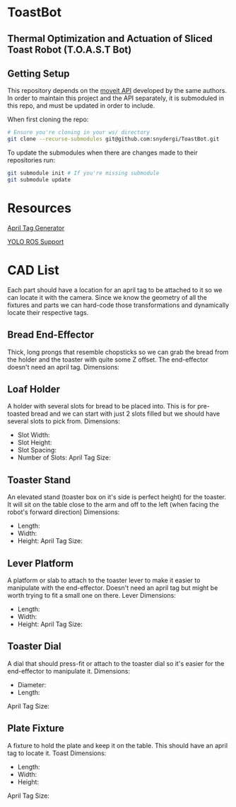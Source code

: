 # ToastBot
## Thermal Optimization and Actuation of Sliced Toast Robot (T.O.A.S.T Bot)

## Getting Setup
This repository depends on the [moveit API](https://github.com/ME495-EmbeddedSystems/moveitapi-group5) developed by the same authors. In order to maintain this project and the API separately, it is submoduled in this repo, and must be updated in order to include.

When first cloning the repo:
```bash
# Ensure you're cloning in your ws/ directory
git clone --recurse-submodules git@github.com:snydergi/ToastBot.git
```

To update the submodules when there are changes made to their repositories run:
```bash
git submodule init # If you're missing submodule
git submodule update
```

# Resources
[April Tag Generator](https://chaitanyantr.github.io/apriltag.html)

[YOLO ROS Support](https://github.com/mgonzs13/yolo_ros)

# CAD List
Each part should have a location for an april tag to be attached to it so we can locate it with the camera. Since we know the geometry of all the fixtures and parts we can hard-code those transformations and dynamically locate their respective tags.
## Bread End-Effector
Thick, long prongs that resemble chopsticks so we can grab the bread from the holder and the toaster with quite some Z offset. The end-effector doesn't need an april tag.
Dimensions:

## Loaf Holder
A holder with several slots for bread to be placed into. This is for pre-toasted bread and we can start with just 2 slots filled but we should have several slots to pick from.
Dimensions:
 -  Slot Width:
 -  Slot Height:
 -  Slot Spacing:
 -  Number of Slots:
April Tag Size:

## Toaster Stand
An elevated stand (toaster box on it's side is perfect height) for the toaster. It will sit on the table close to the arm and off to the left (when facing the robot's forward direction)
Dimensions:
  - Length:
  - Width:
  - Height:
April Tag Size: 

## Lever Platform
A platform or slab to attach to the toaster lever to make it easier to manipulate with the end-effector. Doesn't need an april tag but might be worth trying to fit a small one on there.
Lever Dimensions:
   - Length:
   - Width:
   - Height:
April Tag Size: 

## Toaster Dial
A dial that should press-fit or attach to the toaster dial so it's easier for the end-effector to manipulate it.
Dimensions:
  - Diameter: 
  - Length:

April Tag Size: 

## Plate Fixture
A fixture to hold the plate and keep it on the table. This should have an april tag to locate it.
Toast Dimensions:
  - Length:
  - Width:
  - Height:

April Tag Size: 
